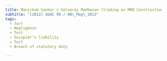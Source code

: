 ```yaml
---
title: Manickam Sankar v Selvaraj Madhavan (trading as MKN Construction & Engineering) and 
subtitle: "[2012] SGHC 99 / 08\_May\_2012"
tags:
  - Tort
  - Negligence
  - Tort
  - Occupier’s liability
  - Tort
  - Breach of statutory duty

---
```


